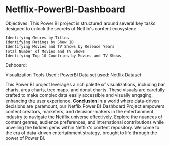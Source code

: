 # Netflix-PowerBI-Dashboard
 Objectives:
 This Power BI project is structured around several key tasks designed to unlock the secrets of Netflix's content ecosystem:

    Identifying Genres by Titles
    Identifying Ratings by Show ID
    Identifying Movies and TV Shows by Release Years
    Total Number of Movies and TV Shows
    Identifying Top 10 Countries by Movies and TV Shows
 Dshboard:
 
Visualization Tools Used : PowerBI
Data set used: Netflix Dataset

This Power BI project leverages a rich palette of visualizations, including bar charts, area charts, tree maps, and donut charts. These visuals are carefully crafted to make complex data easily accessible and visually engaging, enhancing the user experience.
**Conclusion**
In a world where data-driven decisions are paramount, our Netflix Power BI Dashboard Project empowers content creators, marketers, and decision-makers in the entertainment industry to navigate the Netflix universe effectively. Explore the nuances of content genres, audience preferences, and international contributions while unveiling the hidden gems within Netflix's content repository. Welcome to the era of data-driven entertainment strategy, brought to life through the power of Power BI.
